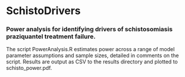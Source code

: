 # SchistoDrivers

### Power analysis for identifying drivers of schistosomiasis praziquantel treatment failure.

The script PowerAnalysis.R estimates power across a range of model parameter assumptions and sample sizes, detailed in comments on the script. Results are output as CSV to the results directory and plotted to schisto_power.pdf.
